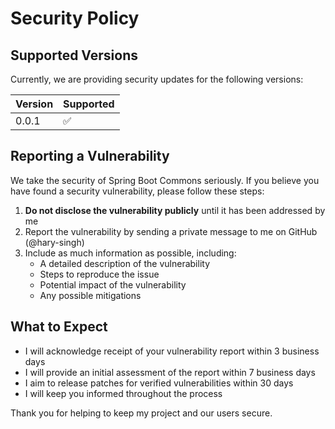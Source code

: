 # Security Policy

## Supported Versions

Currently, we are providing security updates for the following versions:

| Version | Supported |
|---------|-----------|
| 0.0.1   | ✅         |

## Reporting a Vulnerability

We take the security of Spring Boot Commons seriously. If you believe you have found a security vulnerability, please
follow these steps:

1. **Do not disclose the vulnerability publicly** until it has been addressed by me
2. Report the vulnerability by sending a private message to me on GitHub (@hary-singh)
3. Include as much information as possible, including:
    - A detailed description of the vulnerability
    - Steps to reproduce the issue
    - Potential impact of the vulnerability
    - Any possible mitigations

## What to Expect

- I will acknowledge receipt of your vulnerability report within 3 business days
- I will provide an initial assessment of the report within 7 business days
- I aim to release patches for verified vulnerabilities within 30 days
- I will keep you informed throughout the process

Thank you for helping to keep my project and our users secure.

